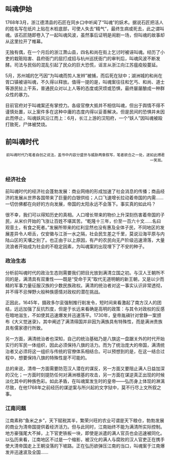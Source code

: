 ## 叫魂伊始

1768年3月，浙江德清县的石匠在同乡口中听闻了“叫魂”的妖术。据说石匠把活人的姓名写在纸片上贴在木桩底部，可使人失去“精气”，最终生病或死去，此之谓叫魂。该石匠随即卷入了一起叫魂风波，虽然事后证明是闹剧一场，但叫魂的故事却从这里拉开了帷幕。

无独有偶，在一个月后的浙江萧山县，四名和尚在街上乞讨时被诬叫魂。经历了小吏的栽赃陷害、县府衙门的屈打成招与杭州巡抚衙门的审判后，叫魂风波不断发酵。司法与民俗的混乱引起了民众的巨大恐慌，谣言从浙江向江苏瘟疫般蔓延。

5月，苏州城的乞丐因“为叫魂而剪人发辫”被捕，而后死在狱中；湖洲城的和尚在胥口镇被诬叫魂，不久得以释放。值得一提的是，叫魂案往往和乞丐、和尚、道士等游民扯上干系，普通民众对以上人等的态度或厌烦或恐惧，最终屡屡酿成一种群众性的暴力。

目前官府对于叫魂案还有掌控力。各级官僚大抵并不相信叫魂，但出于舆情不得不谨慎处置，以上案件多在这种中庸的态度内得以妥善解决。但是民间的恐惧并未因此而停止，叫魂妖风沿江而上：6月，长江上游的汉阳府，一个“妖人”因叫魂被殴打致死，尸体被焚烧。

## 前叫魂时代

<div style="text-align: right;font-size: smaller;" >
  前叫魂时代乃笔者自创之说法，盖书中内容分盛世与威胁两章叙写，笔者欲合之一处，遂如此搏君一笑耳。
</div>

<br>

### 经济社会
前叫魂时代的经济社会蓬勃发展：商业网络的形成加速了社会消息的传播；商品经济的发展从世界各国带来了巨量的白银供给；人口飞速增长拉动着帝国的内需……一切仿佛都在向好的方向发展，帝国的太阳永远不会落下。事实真的如此吗？

很不幸，我们可以得知历史的真相。人口增长带来的物价上升深刻伤害着帝国的子民，从米价开始的飞涨让百姓不堪其苦。“乾隆十三年，价至一百六十文……名曰观音土，有食之死者。”发展所带来的红利显然也没有惠及全体子民，不同地区的发展差异令人咂舌，仅安徽与江浙一水之隔，社会民生差之千里，莫说沿海平原与内陆山区的天壤之别了。也正由于以上原因，有产的农民向无产阶级迅速滑落，大量流浪者开始成为社会的不稳定因素，为叫魂案的出现埋下了不安的种子。

### 政治生态
分析前叫魂时代的政治生态则需要我们把目光放到满清立国之初。与汉人王朝所不同的是，满清具有双重性——既是“受命于天”取代无道明朝的新王朝，又是以少而精的军事力量征服汉族的少数民族政权。满清的统治者对这一事实认识非常透彻，并不得不忌惮野火般种族感情对政权的潜在挑战。

正因此，1645年，摄政多尔衮强制推行削发令，短时间来看激起了南方汉人的团结，远远加强了反抗烈度，但是于长远来看确是高明的政策：与其令对政权的反感在暗地滋生，不如使其迅速爆发并迅速荡平。1730年，皇帝胤禛针对曾静一案颁布《大义觉迷录》，其中阐述了满清得国并非因为满族具有特殊性，而是满洲贵族具有儒家德行所致。

另一方面，满清统治者也深知，自己的统治基础乃是八旗这一盘踞关外的时代开始实行的军民一体组织，因此必须保持八旗的活力。而为了统治庞大的帝国，满清统治者又必须将这一组织与传统的官僚体系相结合。可以预想到的是，在这一结合过程中，想要保持八旗的特殊性是不可能的。

总的来说，清帝一方面需要防范汉人潜在的谋反，另一方面又要阻止满人日益加深的汉化；一方面时刻提防任何对满洲根基的攻击，另一方面在谋逆真正出现的时候淡化其中的种族色彩。如此矛盾，在叫魂案发生时的皇帝——弘历身上体现的淋漓尽致，在他1768年之前经历的谋逆案与所兴起的文字狱中，莫不行尽上文所叙之事。

### 江南问题
江南素称“鱼米之乡”，天下赋税其半，繁荣兴旺的农业可谓是天下粮仓，勃勃发展的商业为清帝国提供着经济活力。但与此同时，江南始终不能为满清所实际控制。地方豪强尾大不掉，上下官吏铁板一块，即使是派遣的满人官员也会迅速被同化。以弘历来看，江南地区不过是一个缩影，被汉化的满人与腐败的汉人官吏正在携手使大清帝国走上王朝没落的下坡路。正在弘历欲弹压江南的当口，叫魂案于江南爆发并迅速波及全国……